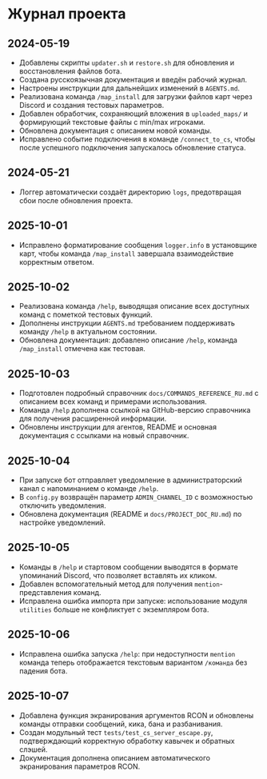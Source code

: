 # Журнал проекта

## 2024-05-19
- Добавлены скрипты `updater.sh` и `restore.sh` для обновления и восстановления файлов бота.
- Создана русскоязычная документация и введён рабочий журнал.
- Настроены инструкции для дальнейших изменений в `AGENTS.md`.
- Реализована команда `/map_install` для загрузки файлов карт через Discord и создания тестовых параметров.
- Добавлен обработчик, сохраняющий вложения в `uploaded_maps/` и формирующий текстовые файлы с min/max игроками.
- Обновлена документация с описанием новой команды.
- Исправлено событие подключения в команде `/connect_to_cs`, чтобы после успешного подключения запускалось обновление статуса.

## 2024-05-21
- Логгер автоматически создаёт директорию `logs`, предотвращая сбои после обновления проекта.

## 2025-10-01
- Исправлено форматирование сообщения `logger.info` в установщике карт, чтобы команда `/map_install` завершала взаимодействие корректным ответом.

## 2025-10-02
- Реализована команда `/help`, выводящая описание всех доступных команд с пометкой тестовых функций.
- Дополнены инструкции `AGENTS.md` требованием поддерживать команду `/help` в актуальном состоянии.
- Обновлена документация: добавлено описание `/help`, команда `/map_install` отмечена как тестовая.

## 2025-10-03
- Подготовлен подробный справочник `docs/COMMANDS_REFERENCE_RU.md` с описанием всех команд и примерами использования.
- Команда `/help` дополнена ссылкой на GitHub-версию справочника для получения расширенной информации.
- Обновлены инструкции для агентов, README и основная документация с ссылками на новый справочник.

## 2025-10-04
- При запуске бот отправляет уведомление в администраторский канал с напоминанием о команде `/help`.
- В `config.py` возвращён параметр `ADMIN_CHANNEL_ID` с возможностью отключить уведомления.
- Обновлена документация (README и `docs/PROJECT_DOC_RU.md`) по настройке уведомлений.

## 2025-10-05
- Команды в `/help` и стартовом сообщении выводятся в формате упоминаний Discord, что позволяет вставлять их кликом.
- Добавлен вспомогательный метод для получения `mention`-представления команд.
- Исправлена ошибка импорта при запуске: использование модуля `utilities` больше не конфликтует с экземпляром бота.

## 2025-10-06
- Исправлена ошибка запуска `/help`: при недоступности `mention` команда теперь отображается текстовым вариантом `/команда` без падения бота.


## 2025-10-07
- Добавлена функция экранирования аргументов RCON и обновлены команды отправки сообщений, кика, бана и разбанивания.
- Создан модульный тест `tests/test_cs_server_escape.py`, подтверждающий корректную обработку кавычек и обратных слэшей.
- Документация дополнена описанием автоматического экранирования параметров RCON.
